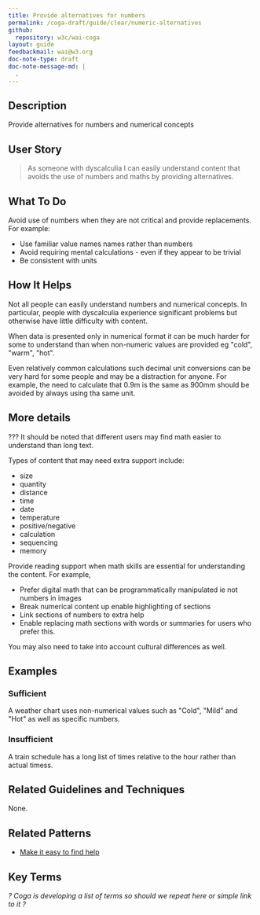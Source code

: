 ```yaml
---
title: Provide alternatives for numbers
permalink: /coga-draft/guide/clear/numeric-alternatives
github:
  repository: w3c/wai-coga
layout: guide
feedbackmail: wai@w3.org
doc-note-type: draft
doc-note-message-md: |
  .
---
```


## Description

Provide alternatives for numbers and numerical concepts

## User Story

<blockquote class="pull">As someone with dyscalculia I can easily understand content that avoids the use of numbers and maths by providing alternatives.</blockquote>

## What To Do

Avoid use of numbers when they are not critical and provide replacements. For example:

- Use familiar value names names rather than numbers
- Avoid requiring mental calculations - even if they appear to be trivial
- Be consistent with units

## How It Helps

Not all people can easily understand numbers and numerical concepts. In particular, people with dyscalculia experience significant problems but otherwise have little difficulty with content.

When data is presented only in numerical format it can be much harder for some to understand than when non-numeric values are provided eg "cold", "warm", "hot".

Even relatively common calculations such decimal unit conversions can be very hard for some people and may be a distraction for anyone. For example, the need to calculate that 0.9m is the same as 900mm should be avoided by always using tha same unit.

## More details

??? It should be noted that different users may find math easier to understand than long text.

Types of content that may need extra support include:

- size
- quantity
- distance
- time
- date
- temperature
- positive/negative
- calculation
- sequencing
- memory

Provide reading support when math skills are essential for understanding the content. For example,

- Prefer digital math that can be programmatically manipulated ie not numbers in images
- Break numerical content up enable highlighting of sections
- Link sections of numbers to extra help
- Enable replacing math sections with words or summaries for users who prefer this.

You may also need to take into account cultural differences as well.

## Examples

### Sufficient

A weather chart uses non-numerical values such as "Cold", "Mild" and "Hot" as well as specific numbers.

### Insufficient

A train schedule has a long list of times relative to the hour rather than actual timess.

## Related Guidelines and Techniques

None.

## Related Patterns

- [Make it easy to find help](../helpful/help-feedback)

## Key Terms

_? Coga is developing a list of terms so should we repeat here or simple link to it ?_
